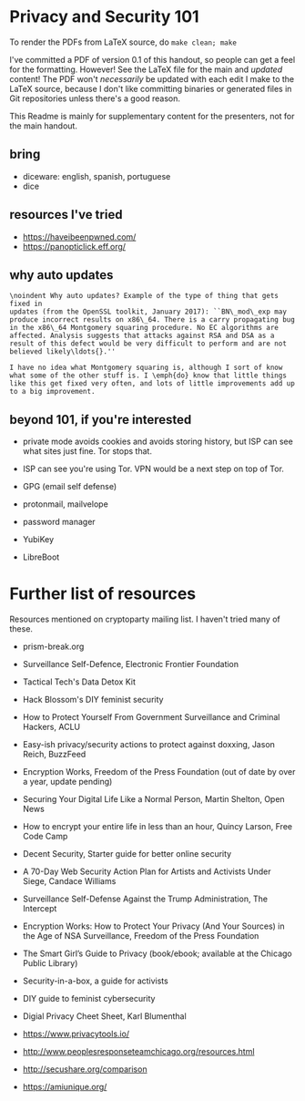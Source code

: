 Privacy and Security 101
========

To render the PDFs from LaTeX source, do `make clean; make`

I've committed a PDF of version 0.1 of this handout, so people can get
a feel for the formatting. However! See the LaTeX file for the main
and *updated* content! The PDF won't *necessarily* be updated with
each edit I make to the LaTeX source, because I don't like committing
binaries or generated files in Git repositories unless there's a good
reason.

This Readme is mainly for supplementary content for the presenters,
not for the main handout.

bring
--------
* diceware: english, spanish, portuguese
* dice

resources I've tried
--------
* https://haveibeenpwned.com/
* https://panopticlick.eff.org/

why auto updates
--------

    \noindent Why auto updates? Example of the type of thing that gets fixed in
    updates (from the OpenSSL toolkit, January 2017): ``BN\_mod\_exp may
    produce incorrect results on x86\_64. There is a carry propagating bug
    in the x86\_64 Montgomery squaring procedure. No EC algorithms are
    affected. Analysis suggests that attacks against RSA and DSA as a
    result of this defect would be very difficult to perform and are not
    believed likely\ldots{}.''

    I have no idea what Montgomery squaring is, although I sort of know
    what some of the other stuff is. I \emph{do} know that little things
    like this get fixed very often, and lots of little improvements add up
    to a big improvement.


beyond 101, if you're interested
--------

* private mode avoids cookies and avoids storing history, but ISP can
  see what sites just fine. Tor stops that.

* ISP can see you're using Tor. VPN would be a next step on top of
  Tor.

* GPG (email self defense)
* protonmail, mailvelope
* password manager
* YubiKey
* LibreBoot


Further list of resources
========

Resources mentioned on cryptoparty mailing list. I haven't tried many
of these.

* prism-break.org

* Surveillance Self-Defence, Electronic Frontier Foundation

* Tactical Tech's Data Detox Kit

* Hack Blossom's DIY feminist security

* How to Protect Yourself From Government Surveillance and Criminal
  Hackers, ACLU

* Easy-ish privacy/security actions to protect against doxxing, Jason
  Reich, BuzzFeed

* Encryption Works, Freedom of the Press Foundation (out of date by
  over a year, update pending)

* Securing Your Digital Life Like a Normal Person, Martin Shelton,
  Open News

* How to encrypt your entire life in less than an hour, Quincy Larson,
  Free Code Camp

* Decent Security, Starter guide for better online security

* A 70-Day Web Security Action Plan for Artists and Activists Under
  Siege, Candace Williams

* Surveillance Self-Defense Against the Trump Administration, The
  Intercept

* Encryption Works: How to Protect Your Privacy (And Your Sources) in
  the Age of NSA Surveillance, Freedom of the Press Foundation

* The Smart Girl’s Guide to Privacy (book/ebook; available at the
  Chicago Public Library)

* Security-in-a-box, a guide for activists

* DIY guide to feminist cybersecurity

* Digial Privacy Cheet Sheet, Karl Blumenthal

* https://www.privacytools.io/ 

* http://www.peoplesresponseteamchicago.org/resources.html

* http://secushare.org/comparison

* https://amiunique.org/
